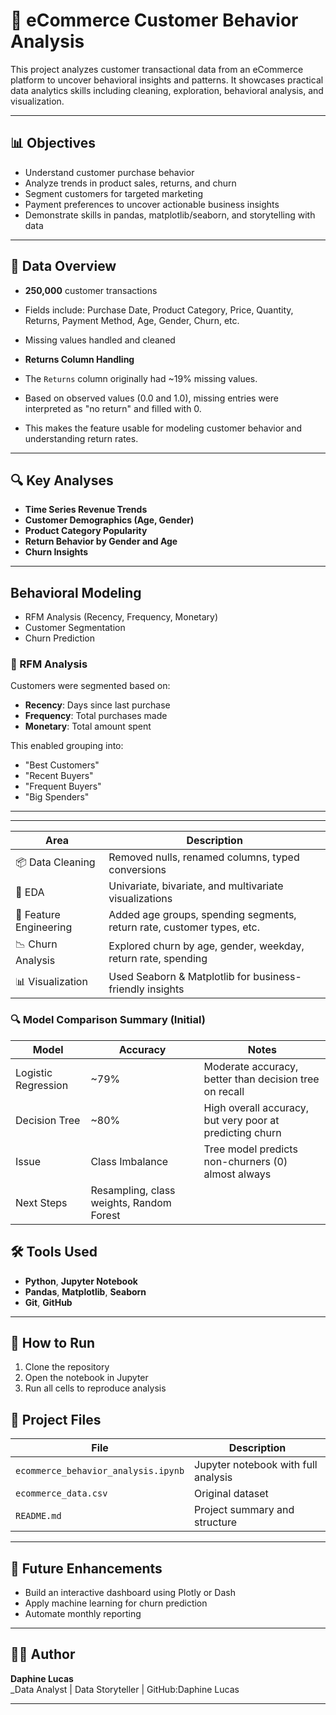 # 🛒 eCommerce Customer Behavior Analysis

This project analyzes customer transactional data from an eCommerce platform to uncover behavioral insights and patterns. It showcases practical data analytics skills including cleaning, exploration, behavioral analysis, and visualization.

---

## 📊 Objectives

- Understand customer purchase behavior
- Analyze trends in product sales, returns, and churn
- Segment customers for targeted marketing
- Payment preferences to uncover actionable business insights
- Demonstrate skills in pandas, matplotlib/seaborn, and storytelling with data

---

## 🧹 Data Overview

- **250,000** customer transactions
- Fields include: Purchase Date, Product Category, Price, Quantity, Returns, Payment Method, Age, Gender, Churn, etc.
- Missing values handled and cleaned
- **Returns Column Handling**

- The `Returns` column originally had ~19% missing values.
- Based on observed values (0.0 and 1.0), missing entries were interpreted as "no return" and filled with 0.
- This makes the feature usable for modeling customer behavior and understanding return rates.


---

## 🔍 Key Analyses

- **Time Series Revenue Trends**
- **Customer Demographics (Age, Gender)**
- **Product Category Popularity**
- **Return Behavior by Gender and Age**
- **Churn Insights**

---

## Behavioral Modeling 

- RFM Analysis (Recency, Frequency, Monetary)
- Customer Segmentation
- Churn Prediction
### 🧠 RFM Analysis

Customers were segmented based on:
- **Recency**: Days since last purchase
- **Frequency**: Total purchases made
- **Monetary**: Total amount spent

This enabled grouping into:
- "Best Customers"
- "Recent Buyers"
- "Frequent Buyers"
- "Big Spenders"

---

---
| Area                   | Description                                                            |
| ---------------------- | ---------------------------------------------------------------------- |
| 📦 Data Cleaning       | Removed nulls, renamed columns, typed conversions                      |
| 🔎 EDA                 | Univariate, bivariate, and multivariate visualizations                 |
| 🧠 Feature Engineering | Added age groups, spending segments, return rate, customer types, etc. |
| 📉 Churn Analysis      | Explored churn by age, gender, weekday, return rate, spending          |
| 📊 Visualization       | Used Seaborn & Matplotlib for business-friendly insights               |

### 🔍 Model Comparison Summary (Initial)

| Model               | Accuracy | Notes |
|--------------------|----------|--------|
| Logistic Regression | ~79% | Moderate accuracy, better than decision tree on recall |
| Decision Tree       | ~80% | High overall accuracy, but very poor at predicting churn |
| Issue               | Class Imbalance | Tree model predicts non-churners (0) almost always |
| Next Steps          | Resampling, class weights, Random Forest |

## 🛠️ Tools Used
- **Python**, **Jupyter Notebook**
- **Pandas**, **Matplotlib**, **Seaborn**
- **Git**, **GitHub**

---

## 🚀 How to Run
1. Clone the repository
2. Open the notebook in Jupyter
3. Run all cells to reproduce analysis


## 📁 Project Files

| File | Description |
|------|-------------|
| `ecommerce_behavior_analysis.ipynb` | Jupyter notebook with full analysis |
| `ecommerce_data.csv` | Original dataset |
| `README.md` | Project summary and structure |

---

## 🚀 Future Enhancements

- Build an interactive dashboard using Plotly or Dash
- Apply machine learning for churn prediction
- Automate monthly reporting

---

## 🙋‍♀️ Author

**Daphine Lucas**  
_Data Analyst | Data Storyteller | GitHub:Daphine Lucas

---


